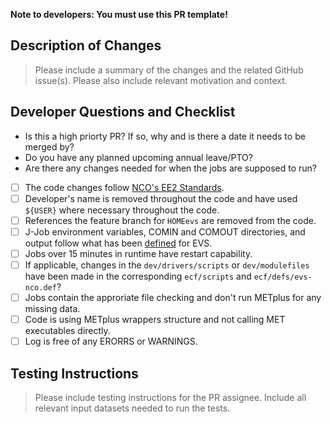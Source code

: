 <b>Note to developers: You must use this PR template!</b>

## Description of Changes

> Please include a summary of the changes and the related GitHub issue(s). Please also include relevant motivation and context.

## Developer Questions and Checklist
* Is this a high priorty PR? If so, why and is there a date it needs to be merged by?
* Do you have any planned upcoming annual leave/PTO?
* Are there any changes needed for when the jobs are supposed to run?
  
- [ ] The code changes follow [NCO's EE2 Standards](https://www.nco.ncep.noaa.gov/idsb/implementation_standards/ImplementationStandards.v11.0.0.pdf).
- [ ] Developer's name is removed throughout the code and have used `${USER}` where necessary throughout the code.
- [ ] References the feature branch for `HOMEevs` are removed from the code.
- [ ] J-Job environment variables, COMIN and COMOUT directories, and output follow what has been [defined](https://docs.google.com/document/d/1JWg_4q80aYmmAoD21GFjp9R9y5-3w7WGM3-0HJk0Pjs/edit#heading=h.7ysbr191vzu4) for EVS.
- [ ] Jobs over 15 minutes in runtime have restart capability.
- [ ] If applicable, changes in the `dev/drivers/scripts` or `dev/modulefiles` have been made in the corresponding `ecf/scripts` and `ecf/defs/evs-nco.def`? 
- [ ] Jobs contain the approriate file checking and don't run METplus for any missing data.
- [ ] Code is using METplus wrappers structure and not calling MET executables directly.
- [ ] Log is free of any ERORRS or WARNINGS.

## Testing Instructions

> Please include testing instructions for the PR assignee. Include all relevant input datasets needed to run the tests.
